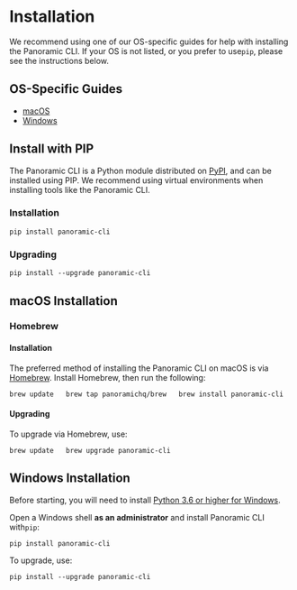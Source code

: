 # Installation

We recommend using one of our OS-specific guides for help with installing the Panoramic CLI. If your OS is not listed, or you prefer to use`pip`, please see the instructions below.

## OS-Specific Guides

* [macOS](installation.md#macos-installation)
* [Windows](installation.md#windows-installation)

## Install with PIP

The Panoramic CLI is a Python module distributed on [PyPI](https://pypi.org/project/panoramic-cli/), and can be installed using PIP. We recommend using virtual environments when installing tools like the Panoramic CLI.

### Installation

`pip install panoramic-cli`

### Upgrading

`pip install --upgrade panoramic-cli`

## macOS Installation

### Homebrew

#### Installation

The preferred method of installing the Panoramic CLI on macOS is via [Homebrew](https://brew.sh/). Install Homebrew, then run the following:

`brew update  
brew tap panoramichq/brew  
brew install panoramic-cli`

#### Upgrading

To upgrade via Homebrew, use:

`brew update  
brew upgrade panoramic-cli`

## Windows Installation

Before starting, you will need to install [Python 3.6 or higher for Windows](https://www.python.org/downloads/windows/).

Open a Windows shell **as an administrator** and install Panoramic CLI with`pip`:

`pip install panoramic-cli`

To upgrade, use:

`pip install --upgrade panoramic-cli`

